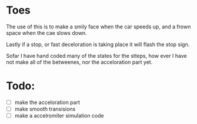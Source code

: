 # Toes
The use of this is to make a smily face when the car speeds up, and a frown space when the cae slows down.

Lastly if a stop, or fast deceloration is taking place it will flash the stop sign.

Sofar I have hand coded many of the states for the stteps,
how ever I have not make all of the betweenes, nor the acceloration part yet.

#  Todo:
- [ ] make the acceloration part
- [ ] make smooth transisions
- [ ] make a accelromiter simulation code
